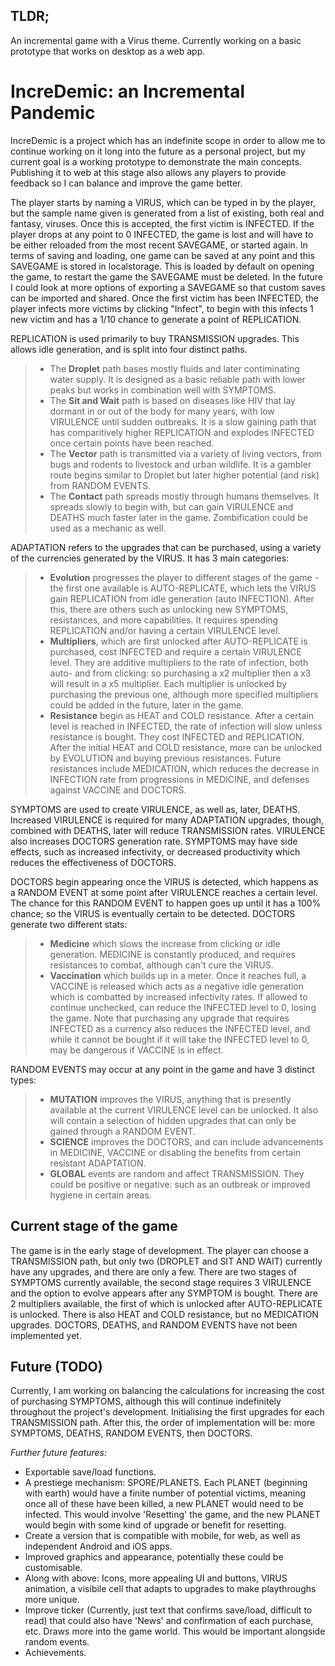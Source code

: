## TLDR;
An incremental game with a Virus theme.
Currently working on a basic prototype that works on desktop as a web app.

# IncreDemic: an Incremental Pandemic

IncreDemic is a project which has an indefinite scope in order to allow me to continue working on it long into the future as a personal project, but my current goal is a working prototype to demonstrate the main concepts. Publishing it to web at this stage also allows any players to provide feedback so I can balance and improve the game better.

The player starts by naming a VIRUS, which can be typed in by the player, but the sample name given is generated from a list of existing, both real and fantasy, viruses. Once this is accepted, the first victim is INFECTED. If the player drops at any point to 0 INFECTED, the game is lost and will have to be either reloaded from the most recent SAVEGAME, or started again.
In terms of saving and loading, one game can be saved at any point and this SAVEGAME is stored in localstorage. This is loaded by default on opening the game, to restart the game the SAVEGAME must be deleted. In the future I could look at more options of exporting a SAVEGAME so that custom saves can be imported and shared.
Once the first victim has been INFECTED, the player infects more victims by clicking "Infect", to begin with this infects 1 new victim and has a 1/10 chance to generate a point of REPLICATION.

REPLICATION is used primarily to buy TRANSMISSION upgrades. This allows idle generation, and is split into four distinct paths. 
>- The **Droplet** path bases mostly fluids and later contiminating water supply. It is designed as a basic reliable path with lower peaks but works in combination well with SYMPTOMS. 
>- The **Sit and Wait** path is based on diseases like HIV that lay dormant in or out of the body for many years, with low VIRULENCE until sudden outbreaks. It is a slow gaining path that has comparitively higher REPLICATION and explodes INFECTED once certain points have been reached.
>- The **Vector** path is transmitted via a variety of living vectors, from bugs and rodents to livestock and urban wildlife. It is a gambler route begins similar to Droplet but later higher potential (and risk) from RANDOM EVENTS.
>- The **Contact** path spreads mostly through humans themselves. It spreads slowly to begin with, but can gain VIRULENCE and DEATHS much faster later in the game. Zombification could be used as a mechanic as well.

ADAPTATION refers to the upgrades that can be purchased, using a variety of the currencies generated by the VIRUS. It has 3 main categories:
>- **Evolution** progresses the player to different stages of the game - the first one available is AUTO-REPLICATE, which lets the VIRUS gain REPLICATION from idle generation (auto INFECTION). After this, there are others such as unlocking new SYMPTOMS, resistances, and more capabilities. It requires spending REPLICATION and/or having a certain VIRULENCE level.
>- **Multipliers**, which are first unlocked after AUTO-REPLICATE is purchased, cost INFECTED and require a certain VIRULENCE level. They are additive multipliers to the rate of infection, both auto- and from clicking: so purchasing a x2 multiplier then a x3 will result in a x5 multiplier. Each multiplier is unlocked by purchasing the previous one, although more specified multipliers could be added in the future, later in the game.
>- **Resistance** begin as HEAT and COLD resistance. After a certain level is reached in INFECTED, the rate of infection will slow unless resistance is bought. They cost INFECTED and REPLICATION. After the initial HEAT and COLD resistance, more can be unlocked by EVOLUTION and buying previous resistances. Future resistances include MEDICATION, which reduces the decrease in INFECTION rate from progressions in MEDICINE, and defenses against VACCINE and DOCTORS.

SYMPTOMS are used to create VIRULENCE, as well as, later, DEATHS. Increased VIRULENCE is required for many ADAPTATION upgrades, though, combined with DEATHS, later will reduce TRANSMISSION rates. VIRULENCE also increases DOCTORS generation rate. SYMPTOMS may have side effects, such as increased infectivity, or decreased productivity which reduces the effectiveness of DOCTORS.

DOCTORS begin appearing once the VIRUS is detected, which happens as a RANDOM EVENT at some point after VIRULENCE reaches a certain level. The chance for this RANDOM EVENT to happen goes up until it has a 100% chance; so the VIRUS is eventually certain to be detected.
DOCTORS generate two different stats:
>- **Medicine** which slows the increase from clicking or idle generation. MEDICINE is constantly produced, and requires resistances to combat, although can't cure the VIRUS.
>- **Vaccination** which builds up in a meter. Once it reaches full, a VACCINE is released which acts as a negative idle generation which is combatted by increased infectivity rates. If allowed to continue unchecked, can reduce the INFECTED level to 0, losing the game.
>Note that purchasing any upgrade that requires INFECTED as a currency also reduces the INFECTED level, and while it cannot be bought if it will take the INFECTED level to 0, may be dangerous if VACCINE is in effect.

RANDOM EVENTS may occur at any point in the game and have 3 distinct types:
>- **MUTATION** improves the VIRUS, anything that is presently available at the current VIRULENCE level can be unlocked. It also will contain a selection of hidden upgrades that can only be gained through a RANDOM EVENT.
>- **SCIENCE** improves the DOCTORS, and can include advancements in MEDICINE, VACCINE or disabling the benefits from certain resistant ADAPTATION.
>- **GLOBAL** events are random and affect TRANSMISSION. They could be positive or negative: such as an outbreak or improved hygiene in certain areas.


## Current stage of the game
The game is in the early stage of development. The player can choose a TRANSMISSION path, but only two (DROPLET and SIT AND WAIT) currently have any upgrades, and there are only a few. There are two stages of SYMPTOMS currently available, the second stage requires 3 VIRULENCE and the option to evolve appears after any SYMPTOM is bought. 
There are 2 multipliers available, the first of which is unlocked after AUTO-REPLICATE is unlocked. There is also HEAT and COLD resistance, but no MEDICATION upgrades.
DOCTORS, DEATHS, and RANDOM EVENTS have not been implemented yet.

## Future (TODO)
Currently, I am working on balancing the calculations for increasing the cost of purchasing SYMPTOMS, although this will continue indefinitely throughout the project's development. Initialising the first upgrades for each TRANSMISSION path. After this, the order of implementation will be: more SYMPTOMS, DEATHS, RANDOM EVENTS, then DOCTORS.

*Further future features:*
- Exportable save/load functions.
- A prestiege mechanism: SPORE/PLANETS. Each PLANET (beginning with earth) would have a finite number of potential victims, meaning once all of these have been killed, a new PLANET would need to be infected. This would involve 'Resetting' the game, and the new PLANET would begin with some kind of upgrade or benefit for resetting.
- Create a version that is compatible with mobile, for web, as well as independent Android and iOS apps. 
- Improved graphics and appearance, potentially these could be customisable.
- Along with above: Icons, more appealing UI and buttons, VIRUS animation, a visibile cell that adapts to upgrades to make playthroughs more unique.
- Improve ticker (Currently, just text that confirms save/load, difficult to read) that could also have 'News' and confirmation of each purchase, etc. Draws more into the game world. This would be important alongside random events.
- Achievements.